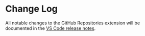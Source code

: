 # Change Log

All notable changes to the GitHub Repositories extension will be documented in the [VS Code release notes](https://code.visualstudio.com/updates/).
